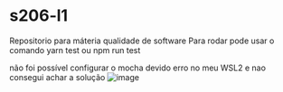 # s206-l1
Repositorio para máteria qualidade de software
Para rodar pode usar o comando yarn test ou npm run test

não foi possível configurar o mocha devido erro no meu WSL2 e nao consegui achar a solução 
![image](https://user-images.githubusercontent.com/75106731/200975103-5009b3a2-5d90-4c67-a94a-fd4a04251c72.png)
